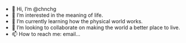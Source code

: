 - 👋 Hi, I’m @chnchg
- 👀 I’m interested in the meaning of life.
- 🌱 I’m currently learning how the physical world works.
- 💞️ I’m looking to collaborate on making the world a better place to live.
- 📫 How to reach me: email...

<!---
chnchg/chnchg is a ✨ special ✨ repository because its `README.md` (this file) appears on your GitHub profile.
You can click the Preview link to take a look at your changes.
--->
